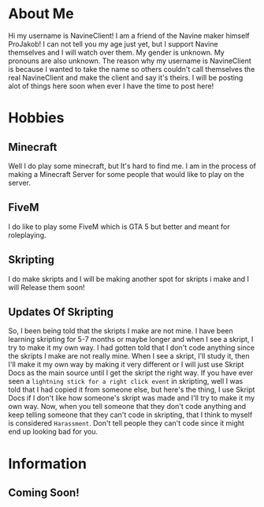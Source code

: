 # About Me
Hi my username is NavineClient! I am a friend of the Navine maker himself ProJakob! I can not tell you my age just yet, but I support Navine themselves and I will watch over them.
My gender is unknown. My pronouns are also unknown. The reason why my username is NavineClient is because I wanted to take the name so others couldn't call themselves the real NavineClient and make the client and say it's theirs.
I will be posting alot of things here soon when ever I have the time to post here!

# Hobbies
## Minecraft
Well I do play some minecraft, but It's hard to find me.
I am in the process of making a Minecraft Server for some people that would like to play on the server.
## FiveM
I do like to play some FiveM which is GTA 5 but better and meant for roleplaying.
## Skripting
I do make skripts and I will be making another spot for skripts i make and I will Release them soon!
## Updates Of Skripting
So, I been being told that the skripts I make are not mine. I have been learning skripting for 5-7 months or maybe longer and when I see a skript, I try to make it my own way. I had gotten told that I don't code anything since the skripts I make are not really mine. When I see a skript, I'll study it, then I'll make it my own way by making it very different or I will just use Skript Docs as the main source until I get the skript the right way. If you have ever seen a `lightning stick for a right click event` in skripting, well I was told that I had copied it from someone else, but here's the thing, I use Skript Docs if I don't like how someone's skript was made and I'll try to make it my own way. Now, when you tell someone that they don't code anything and keep telling someone that they can't code in skripting, that I think to myself is considered `Harassment`. Don't tell people they can't code since it might end up looking bad for you.
# Information
## Coming Soon!
